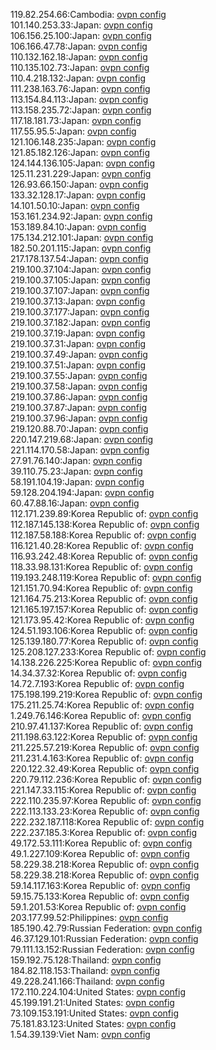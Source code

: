 119.82.254.66:Cambodia: [ovpn config](vpn/119_82_254_66.ovpn)  
101.140.253.33:Japan: [ovpn config](vpn/101_140_253_33.ovpn)  
106.156.25.100:Japan: [ovpn config](vpn/106_156_25_100.ovpn)  
106.166.47.78:Japan: [ovpn config](vpn/106_166_47_78.ovpn)  
110.132.162.18:Japan: [ovpn config](vpn/110_132_162_18.ovpn)  
110.135.102.73:Japan: [ovpn config](vpn/110_135_102_73.ovpn)  
110.4.218.132:Japan: [ovpn config](vpn/110_4_218_132.ovpn)  
111.238.163.76:Japan: [ovpn config](vpn/111_238_163_76.ovpn)  
113.154.84.113:Japan: [ovpn config](vpn/113_154_84_113.ovpn)  
113.158.235.72:Japan: [ovpn config](vpn/113_158_235_72.ovpn)  
117.18.181.73:Japan: [ovpn config](vpn/117_18_181_73.ovpn)  
117.55.95.5:Japan: [ovpn config](vpn/117_55_95_5.ovpn)  
121.106.148.235:Japan: [ovpn config](vpn/121_106_148_235.ovpn)  
121.85.182.126:Japan: [ovpn config](vpn/121_85_182_126.ovpn)  
124.144.136.105:Japan: [ovpn config](vpn/124_144_136_105.ovpn)  
125.11.231.229:Japan: [ovpn config](vpn/125_11_231_229.ovpn)  
126.93.66.150:Japan: [ovpn config](vpn/126_93_66_150.ovpn)  
133.32.128.17:Japan: [ovpn config](vpn/133_32_128_17.ovpn)  
14.101.50.10:Japan: [ovpn config](vpn/14_101_50_10.ovpn)  
153.161.234.92:Japan: [ovpn config](vpn/153_161_234_92.ovpn)  
153.189.84.10:Japan: [ovpn config](vpn/153_189_84_10.ovpn)  
175.134.212.101:Japan: [ovpn config](vpn/175_134_212_101.ovpn)  
182.50.201.115:Japan: [ovpn config](vpn/182_50_201_115.ovpn)  
217.178.137.54:Japan: [ovpn config](vpn/217_178_137_54.ovpn)  
219.100.37.104:Japan: [ovpn config](vpn/219_100_37_104.ovpn)  
219.100.37.105:Japan: [ovpn config](vpn/219_100_37_105.ovpn)  
219.100.37.107:Japan: [ovpn config](vpn/219_100_37_107.ovpn)  
219.100.37.13:Japan: [ovpn config](vpn/219_100_37_13.ovpn)  
219.100.37.177:Japan: [ovpn config](vpn/219_100_37_177.ovpn)  
219.100.37.182:Japan: [ovpn config](vpn/219_100_37_182.ovpn)  
219.100.37.19:Japan: [ovpn config](vpn/219_100_37_19.ovpn)  
219.100.37.31:Japan: [ovpn config](vpn/219_100_37_31.ovpn)  
219.100.37.49:Japan: [ovpn config](vpn/219_100_37_49.ovpn)  
219.100.37.51:Japan: [ovpn config](vpn/219_100_37_51.ovpn)  
219.100.37.55:Japan: [ovpn config](vpn/219_100_37_55.ovpn)  
219.100.37.58:Japan: [ovpn config](vpn/219_100_37_58.ovpn)  
219.100.37.86:Japan: [ovpn config](vpn/219_100_37_86.ovpn)  
219.100.37.87:Japan: [ovpn config](vpn/219_100_37_87.ovpn)  
219.100.37.96:Japan: [ovpn config](vpn/219_100_37_96.ovpn)  
219.120.88.70:Japan: [ovpn config](vpn/219_120_88_70.ovpn)  
220.147.219.68:Japan: [ovpn config](vpn/220_147_219_68.ovpn)  
221.114.170.58:Japan: [ovpn config](vpn/221_114_170_58.ovpn)  
27.91.76.140:Japan: [ovpn config](vpn/27_91_76_140.ovpn)  
39.110.75.23:Japan: [ovpn config](vpn/39_110_75_23.ovpn)  
58.191.104.19:Japan: [ovpn config](vpn/58_191_104_19.ovpn)  
59.128.204.194:Japan: [ovpn config](vpn/59_128_204_194.ovpn)  
60.47.88.16:Japan: [ovpn config](vpn/60_47_88_16.ovpn)  
112.171.239.89:Korea Republic of: [ovpn config](vpn/112_171_239_89.ovpn)  
112.187.145.138:Korea Republic of: [ovpn config](vpn/112_187_145_138.ovpn)  
112.187.58.188:Korea Republic of: [ovpn config](vpn/112_187_58_188.ovpn)  
116.121.40.28:Korea Republic of: [ovpn config](vpn/116_121_40_28.ovpn)  
116.93.242.48:Korea Republic of: [ovpn config](vpn/116_93_242_48.ovpn)  
118.33.98.131:Korea Republic of: [ovpn config](vpn/118_33_98_131.ovpn)  
119.193.248.119:Korea Republic of: [ovpn config](vpn/119_193_248_119.ovpn)  
121.151.70.94:Korea Republic of: [ovpn config](vpn/121_151_70_94.ovpn)  
121.164.75.213:Korea Republic of: [ovpn config](vpn/121_164_75_213.ovpn)  
121.165.197.157:Korea Republic of: [ovpn config](vpn/121_165_197_157.ovpn)  
121.173.95.42:Korea Republic of: [ovpn config](vpn/121_173_95_42.ovpn)  
124.51.193.106:Korea Republic of: [ovpn config](vpn/124_51_193_106.ovpn)  
125.139.180.77:Korea Republic of: [ovpn config](vpn/125_139_180_77.ovpn)  
125.208.127.233:Korea Republic of: [ovpn config](vpn/125_208_127_233.ovpn)  
14.138.226.225:Korea Republic of: [ovpn config](vpn/14_138_226_225.ovpn)  
14.34.37.32:Korea Republic of: [ovpn config](vpn/14_34_37_32.ovpn)  
14.72.7.193:Korea Republic of: [ovpn config](vpn/14_72_7_193.ovpn)  
175.198.199.219:Korea Republic of: [ovpn config](vpn/175_198_199_219.ovpn)  
175.211.25.74:Korea Republic of: [ovpn config](vpn/175_211_25_74.ovpn)  
1.249.76.146:Korea Republic of: [ovpn config](vpn/1_249_76_146.ovpn)  
210.97.41.137:Korea Republic of: [ovpn config](vpn/210_97_41_137.ovpn)  
211.198.63.122:Korea Republic of: [ovpn config](vpn/211_198_63_122.ovpn)  
211.225.57.219:Korea Republic of: [ovpn config](vpn/211_225_57_219.ovpn)  
211.231.4.163:Korea Republic of: [ovpn config](vpn/211_231_4_163.ovpn)  
220.122.32.49:Korea Republic of: [ovpn config](vpn/220_122_32_49.ovpn)  
220.79.112.236:Korea Republic of: [ovpn config](vpn/220_79_112_236.ovpn)  
221.147.33.115:Korea Republic of: [ovpn config](vpn/221_147_33_115.ovpn)  
222.110.235.97:Korea Republic of: [ovpn config](vpn/222_110_235_97.ovpn)  
222.113.133.23:Korea Republic of: [ovpn config](vpn/222_113_133_23.ovpn)  
222.232.187.118:Korea Republic of: [ovpn config](vpn/222_232_187_118.ovpn)  
222.237.185.3:Korea Republic of: [ovpn config](vpn/222_237_185_3.ovpn)  
49.172.53.111:Korea Republic of: [ovpn config](vpn/49_172_53_111.ovpn)  
49.1.227.109:Korea Republic of: [ovpn config](vpn/49_1_227_109.ovpn)  
58.229.38.218:Korea Republic of: [ovpn config](vpn/58_229_38_218.ovpn)  
58.229.38.218:Korea Republic of: [ovpn config](vpn/58_229_38_218.ovpn)  
59.14.117.163:Korea Republic of: [ovpn config](vpn/59_14_117_163.ovpn)  
59.15.75.133:Korea Republic of: [ovpn config](vpn/59_15_75_133.ovpn)  
59.1.201.53:Korea Republic of: [ovpn config](vpn/59_1_201_53.ovpn)  
203.177.99.52:Philippines: [ovpn config](vpn/203_177_99_52.ovpn)  
185.190.42.79:Russian Federation: [ovpn config](vpn/185_190_42_79.ovpn)  
46.37.129.101:Russian Federation: [ovpn config](vpn/46_37_129_101.ovpn)  
79.111.13.152:Russian Federation: [ovpn config](vpn/79_111_13_152.ovpn)  
159.192.75.128:Thailand: [ovpn config](vpn/159_192_75_128.ovpn)  
184.82.118.153:Thailand: [ovpn config](vpn/184_82_118_153.ovpn)  
49.228.241.166:Thailand: [ovpn config](vpn/49_228_241_166.ovpn)  
172.110.224.104:United States: [ovpn config](vpn/172_110_224_104.ovpn)  
45.199.191.21:United States: [ovpn config](vpn/45_199_191_21.ovpn)  
73.109.153.191:United States: [ovpn config](vpn/73_109_153_191.ovpn)  
75.181.83.123:United States: [ovpn config](vpn/75_181_83_123.ovpn)  
1.54.39.139:Viet Nam: [ovpn config](vpn/1_54_39_139.ovpn)  
